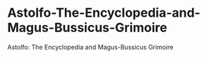 # Astolfo-The-Encyclopedia-and-Magus-Bussicus-Grimoire
Astolfo: The Encyclopedia and Magus-Bussicus Grimoire

